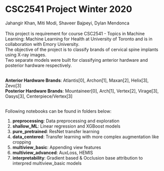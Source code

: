 # CSC2541 Project Winter 2020
Jahangir Khan, Miti Modi, Shaveer Bajpeyi, Dylan Mendonca<br><br>
This project is requirement for course CSC2541 - Topics in Machine Learning: Machine Learning for Health at University of Toronto and is in collaboration with Emory University. <br>
The objective of the project is to classify brands of cervical spine implants using X-ray images.<br>
Two separate models were built for classifying anterior hardware and posterior hardware respectively.<br><br>

**Anterior Hardware Brands**: Atlantis[0], Archon[1], Maxan[2], Helix[3], Zevo[3]<br>
**Posterior Hardware Brands**: Mountaineer[0], Arch[1], Vertex[2], Virage[3], Oasys[3], Centerpiece/Vertex[3]<br><br>

Following notebooks can be found in folders below:<br>
1) **preprocessing**: Data preprocessing and exploration<br>
2) **shallow_ML**: Linear regression and XGBoost models<br>
3) **pure_pretrained**: ResNet transfer learning <br>
4) **data_centered**: Transfer learning with more complex augmentation like cropping<br>
5) **multiview_basic**: Appending view features<br>
6) **multiview_advanced**: AuxLoss, HEMIS<br>
7) **interpretability**: Gradient based & Occlusion base attribution to interpred multiview_basic models 



